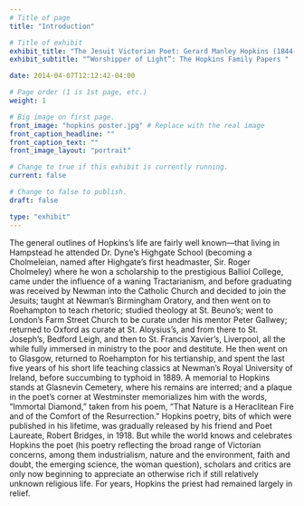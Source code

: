 ```yaml
---
# Title of page
title: "Introduction"

# Title of exhibit
exhibit_title: "The Jesuit Victorian Poet: Gerard Manley Hopkins (1844-1889) 125th Anniversary"
exhibit_subtitle: "“Worshipper of Light”: The Hopkins Family Papers "

date: 2014-04-07T12:12:42-04:00

# Page order (1 is 1st page, etc.)
weight: 1 

# Big image on first page.
front_image: "hopkins poster.jpg" # Replace with the real image
front_caption_headline: ""
front_caption_text: ""
front_image_layout: "portrait"

# Change to true if this exhibit is currently running.
current: false

# Change to false to publish.
draft: false

type: "exhibit"
---
```


The general outlines of Hopkins’s life are fairly well known—that living in Hampstead he attended Dr. Dyne’s Highgate School (becoming a Cholmeleian, named after Highgate’s first headmaster, Sir. Roger Cholmeley) where he won a scholarship to the prestigious Balliol College, came under the influence of a waning Tractarianism, and before graduating was received by Newman into the Catholic Church and decided to join the Jesuits; taught at Newman’s Birmingham Oratory, and then went on to Roehampton to teach rhetoric; studied theology at St. Beuno’s; went to London’s Farm Street Church to be curate under his mentor Peter Gallwey; returned to Oxford as curate at St. Aloysius’s, and from there to St. Joseph’s, Bedford Leigh, and then to St. Francis Xavier’s, Liverpool, all the while fully immersed in ministry to the poor and destitute. He then went on to Glasgow, returned to Roehampton for his tertianship, and spent the last five years of his short life teaching classics at Newman’s Royal University of Ireland, before succumbing to typhoid in 1889. A memorial to Hopkins stands at Glasnevin Cemetery, where his remains are interred; and a plaque in the poet’s corner at Westminster memorializes him with the words, “Immortal Diamond,” taken from his poem, “That Nature is a Heraclitean Fire and of the Comfort of the Resurrection.” Hopkins poetry, bits of which were published in his lifetime, was gradually released by his friend and Poet Laureate, Robert Bridges, in 1918. But while the world knows and celebrates Hopkins the poet (his poetry reflecting the broad range of Victorian concerns, among them industrialism, nature and the environment, faith and doubt, the emerging science, the woman question), scholars and critics are only now beginning to appreciate an otherwise rich if still relatively unknown religious life. For years, Hopkins the priest had remained largely in relief.
